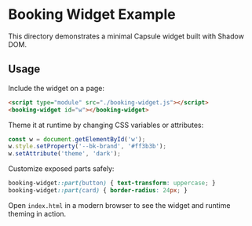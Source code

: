 # Booking Widget Example

This directory demonstrates a minimal Capsule widget built with Shadow DOM.

## Usage

Include the widget on a page:

```html
<script type="module" src="./booking-widget.js"></script>
<booking-widget id="w"></booking-widget>
```

Theme it at runtime by changing CSS variables or attributes:

```js
const w = document.getElementById('w');
w.style.setProperty('--bk-brand', '#ff3b3b');
w.setAttribute('theme', 'dark');
```

Customize exposed parts safely:

```css
booking-widget::part(button) { text-transform: uppercase; }
booking-widget::part(card) { border-radius: 24px; }
```

Open `index.html` in a modern browser to see the widget and runtime theming in action.
